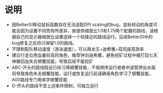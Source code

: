 # 说明

- 因BetterGI移动鼠标函数存在无法适配DPI scaling的bug，鼠标转动的角度可能会因为设置不同而有所差异，故提供缩放比1.0和1.75两个配置的路线，请根据自己的显示器缩放比设置选择一个较接近的路线运行。后续BetterGI中的bug修复之后将只保留1.0的路线。
- 不限制配队移动速度（游泳速度），可以用龙王+迪希雅+双风提高效率
- 建议行走位用血量较高的角色，推荐钟剑迪希雅，避免挖矿过程中被打回七天神像回血失去螃蟹技能，导致后续不能挖矿
- ABC-开头的路线假设已经习得螃蟹技能，不按顺序运行或者中途暂停出水面将导致角色失去螃蟹技能，运行或恢复运行前请确保角色学习了螃蟹技能，A00路线专门用来学螃蟹技能
- D-开头的路线不受上述条件限制，可独立运行
